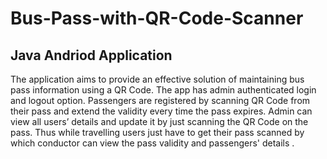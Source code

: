# Bus-Pass-with-QR-Code-Scanner
## Java Andriod Application 
The application aims to provide an effective solution of maintaining bus pass information using a QR Code. The app has admin authenticated login and logout option. Passengers are registered by scanning QR Code from their pass and extend the validity every time the pass expires. Admin can view all users’ details and update it by just scanning the QR Code on the pass.
Thus while travelling users just have to get their pass scanned by which conductor can view the pass validity and passengers' details .

<a href=" https://drive.google.com/file/d/14f76AhLHx3nt58Ani4KlVbwzncLodUvs/view?usp=sharing">
